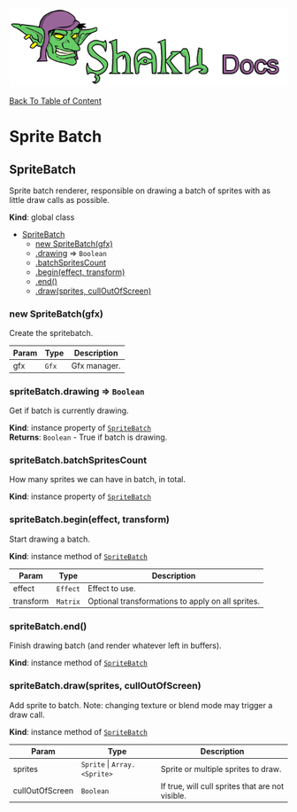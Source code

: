 ![Shaku JS](resources/logo-sm.png)

[Back To Table of Content](index.md)

# Sprite Batch

<a name="SpriteBatch"></a>

## SpriteBatch
Sprite batch renderer, responsible on drawing a batch of sprites with as little draw calls as possible.

**Kind**: global class  

* [SpriteBatch](#SpriteBatch)
    * [new SpriteBatch(gfx)](#new_SpriteBatch_new)
    * [.drawing](#SpriteBatch+drawing) ⇒ <code>Boolean</code>
    * [.batchSpritesCount](#SpriteBatch+batchSpritesCount)
    * [.begin(effect, transform)](#SpriteBatch+begin)
    * [.end()](#SpriteBatch+end)
    * [.draw(sprites, cullOutOfScreen)](#SpriteBatch+draw)

<a name="new_SpriteBatch_new"></a>

### new SpriteBatch(gfx)
Create the spritebatch.


| Param | Type | Description |
| --- | --- | --- |
| gfx | <code>Gfx</code> | Gfx manager. |

<a name="SpriteBatch+drawing"></a>

### spriteBatch.drawing ⇒ <code>Boolean</code>
Get if batch is currently drawing.

**Kind**: instance property of [<code>SpriteBatch</code>](#SpriteBatch)  
**Returns**: <code>Boolean</code> - True if batch is drawing.  
<a name="SpriteBatch+batchSpritesCount"></a>

### spriteBatch.batchSpritesCount
How many sprites we can have in batch, in total.

**Kind**: instance property of [<code>SpriteBatch</code>](#SpriteBatch)  
<a name="SpriteBatch+begin"></a>

### spriteBatch.begin(effect, transform)
Start drawing a batch.

**Kind**: instance method of [<code>SpriteBatch</code>](#SpriteBatch)  

| Param | Type | Description |
| --- | --- | --- |
| effect | <code>Effect</code> | Effect to use. |
| transform | <code>Matrix</code> | Optional transformations to apply on all sprites. |

<a name="SpriteBatch+end"></a>

### spriteBatch.end()
Finish drawing batch (and render whatever left in buffers).

**Kind**: instance method of [<code>SpriteBatch</code>](#SpriteBatch)  
<a name="SpriteBatch+draw"></a>

### spriteBatch.draw(sprites, cullOutOfScreen)
Add sprite to batch.
Note: changing texture or blend mode may trigger a draw call.

**Kind**: instance method of [<code>SpriteBatch</code>](#SpriteBatch)  

| Param | Type | Description |
| --- | --- | --- |
| sprites | <code>Sprite</code> \| <code>Array.&lt;Sprite&gt;</code> | Sprite or multiple sprites to draw. |
| cullOutOfScreen | <code>Boolean</code> | If true, will cull sprites that are not visible. |

